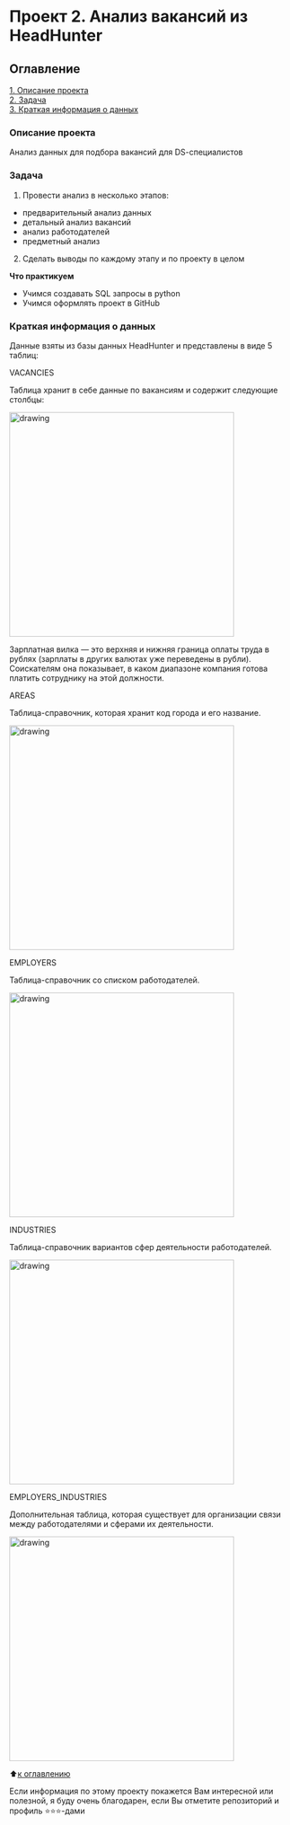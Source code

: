 # Проект 2. Анализ вакансий из HeadHunter

## Оглавление
[1. Описание проекта](https://github.com/Lev-Tegai/sf_data_science/tree/main/SkillFactory/project_2#%D0%BE%D0%BF%D0%B8%D1%81%D0%B0%D0%BD%D0%B8%D0%B5-%D0%BF%D1%80%D0%BE%D0%B5%D0%BA%D1%82%D0%B0)\
[2. Задача](https://github.com/Lev-Tegai/sf_data_science/tree/main/SkillFactory/project_2#%D0%B7%D0%B0%D0%B4%D0%B0%D1%87%D0%B0)\
[3. Краткая информация о данных](https://github.com/Lev-Tegai/sf_data_science/tree/main/SkillFactory/project_2#%D0%BA%D1%80%D0%B0%D1%82%D0%BA%D0%B0%D1%8F-%D0%B8%D0%BD%D1%84%D0%BE%D1%80%D0%BC%D0%B0%D1%86%D0%B8%D1%8F-%D0%BE-%D0%B4%D0%B0%D0%BD%D0%BD%D1%8B%D1%85)

### Описание проекта
Анализ данных для подбора вакансий для DS-cпециалистов


### Задача
1. Провести анализ в несколько этапов:
* предварительный анализ данных
* детальный анализ вакансий
* анализ работодателей
* предметный анализ
2. Сделать выводы по каждому этапу и по проекту в целом

**Что практикуем**
- Учимся создавать SQL запросы в python
- Учимся оформлять проект в GitHub


### Краткая информация о данных
Данные взяты из базы данных HeadHunter и представлены в виде 5 таблиц:

VACANCIES

Таблица хранит в себе данные по вакансиям и содержит следующие столбцы:

<left> <img src = https://lms.skillfactory.ru/assets/courseware/v1/837cf6ff79f483e387a16c993634f3e4/asset-v1:SkillFactory+DSPR-2.0+14JULY2021+type@asset+block/SQL_pj2_2_2.png
alt="drawing" style="width:400px;">

Зарплатная вилка — это верхняя и нижняя граница оплаты труда в рублях (зарплаты в других валютах уже переведены в рубли). Соискателям она показывает, в каком диапазоне компания готова платить сотруднику на этой должности.


AREAS

Таблица-справочник, которая хранит код города и его название.

<left> <img src = https://lms.skillfactory.ru/assets/courseware/v1/837cf6ff79f483e387a16c993634f3e4/asset-v1:SkillFactory+DSPR-2.0+14JULY2021+type@asset+block/SQL_pj2_2_3.png
alt="drawing" style="width:400px;">


EMPLOYERS

Таблица-справочник со списком работодателей.

<left> <img src = https://lms.skillfactory.ru/assets/courseware/v1/837cf6ff79f483e387a16c993634f3e4/asset-v1:SkillFactory+DSPR-2.0+14JULY2021+type@asset+block/SQL_pj2_2_4.png
alt="drawing" style="width:400px;">


INDUSTRIES

Таблица-справочник вариантов сфер деятельности работодателей.

<left> <img src = https://lms.skillfactory.ru/assets/courseware/v1/837cf6ff79f483e387a16c993634f3e4/asset-v1:SkillFactory+DSPR-2.0+14JULY2021+type@asset+block/SQL_pj2_2_5.png
alt="drawing" style="width:400px;">


EMPLOYERS_INDUSTRIES

Дополнительная таблица, которая существует для организации связи между работодателями и сферами их деятельности.

<left> <img src = https://lms.skillfactory.ru/assets/courseware/v1/837cf6ff79f483e387a16c993634f3e4/asset-v1:SkillFactory+DSPR-2.0+14JULY2021+type@asset+block/SQL_pj2_2_6.png
alt="drawing" style="width:400px;">


:arrow_up:[к оглавлению](https://github.com/Lev-Tegai/sf_data_science/tree/main/SkillFactory/project_2#%D0%BE%D0%B3%D0%BB%D0%B0%D0%B2%D0%BB%D0%B5%D0%BD%D0%B8%D0%B5)


Если информация по этому проекту покажется Вам интересной или полезной, я буду очень благодарен, если Вы отметите репозиторий и профиль ⭐️⭐️⭐️-дами